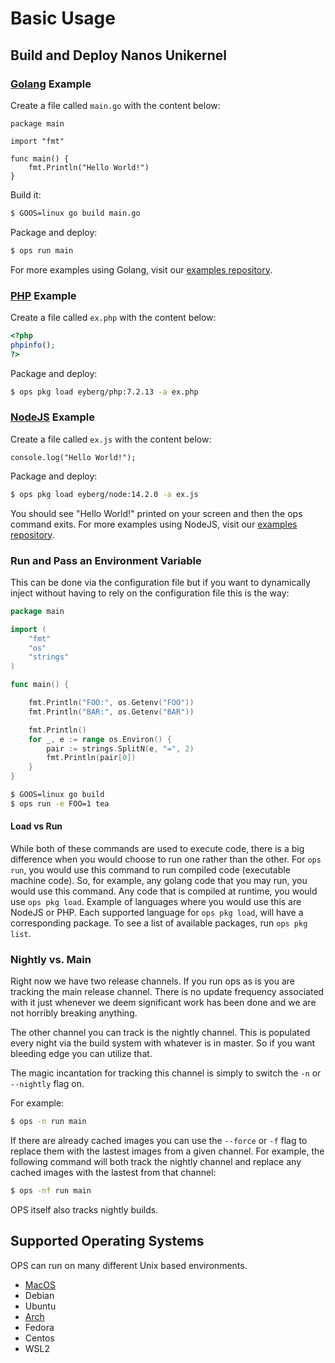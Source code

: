 Basic Usage
================

## Build and Deploy Nanos Unikernel

### [Golang](https://golang.org) Example
Create a file called `main.go` with the content below:
```golang
package main

import "fmt"

func main() {
	fmt.Println("Hello World!")
}
```

Build it:
```sh
$ GOOS=linux go build main.go
```

Package and deploy:
```sh
$ ops run main
```

For more examples using Golang, visit our
[examples repository](https://github.com/nanovms/ops-examples/tree/master/golang).

### [PHP](https://www.php.net/) Example
Create a file called `ex.php` with  the content below:
```php
<?php
phpinfo();
?>
```

Package and deploy:
```sh
$ ops pkg load eyberg/php:7.2.13 -a ex.php
```

### [NodeJS](https://nodejs.org/en/) Example
Create a file called `ex.js` with  the content below:
```node
console.log("Hello World!");
```

Package and deploy:
```sh
$ ops pkg load eyberg/node:14.2.0 -a ex.js
```

You should see "Hello World!" printed on your screen and then the ops command
exits. For more examples using NodeJS, visit our [examples
repository](https://github.com/nanovms/ops-examples/tree/master/nodejs).

### Run and Pass an Environment Variable
This can be done via the configuration file but if you want to
dynamically inject without having to rely on the configuration file this
is the way:

```go
package main

import (
	"fmt"
	"os"
	"strings"
)

func main() {

	fmt.Println("FOO:", os.Getenv("FOO"))
	fmt.Println("BAR:", os.Getenv("BAR"))

	fmt.Println()
	for _, e := range os.Environ() {
		pair := strings.SplitN(e, "=", 2)
		fmt.Println(pair[0])
	}
}
```

```sh
$ GOOS=linux go build
$ ops run -e FOO=1 tea
```

#### Load vs Run
While both of these commands are used to execute code, there is a big
difference when you would choose to run one rather than the other. For `ops
run`, you would use this command to run compiled code (executable machine
code). So, for example, any golang code that you may run, you would use this
command. Any code that is compiled at runtime, you would use `ops pkg load`.
Example of languages where you would use this are NodeJS or PHP. Each supported
language for `ops pkg load`, will have a corresponding package. To see a list of
available packages, run `ops pkg list`.

### Nightly vs. Main
Right now we have two release channels. If you run ops as is you are
tracking the main release channel. There is no update frequency
associated with it just whenever we deem significant work has been done
and we are not horribly breaking anything.

The other channel you can track is the nightly channel. This is
populated every night via the build system with whatever is in master.
So if you want bleeding edge you can utilize that.

The magic incantation for tracking this channel is simply to switch the
`-n` or `--nightly` flag on.

For example:

```sh
$ ops -n run main
```

If there are already cached images you can use the `--force` or `-f` flag to
replace them with the lastest images from a given channel. For example, the
following command will both track the nightly channel and replace any cached
images with the lastest from that channel:

```sh
$ ops -nf run main
```

OPS itself also tracks nightly builds.

## Supported Operating Systems

OPS can run on many different Unix based environments.

 * [MacOS](https://github.com/nanovms/homebrew-ops)
 * Debian
 * Ubuntu
 * [Arch](https://aur.archlinux.org/packages/ops/)
 * Fedora
 * Centos
 * WSL2
